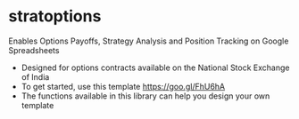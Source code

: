 # stratoptions
Enables Options Payoffs, Strategy Analysis and Position Tracking on Google Spreadsheets

- Designed for options contracts available on the National Stock Exchange of India
- To get started, use this template https://goo.gl/FhU6hA
- The functions available in this library can help you design your own template


